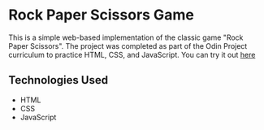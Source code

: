 # Rock Paper Scissors Game
This is a simple web-based implementation of the classic game "Rock Paper Scissors". The project was completed as part of the Odin Project curriculum to practice HTML, CSS, and JavaScript. You can try it out [here](https://jesusramirezb.github.io/the-odin-project-rock-paper-scissors/)

## Technologies Used
* HTML
* CSS
* JavaScript
